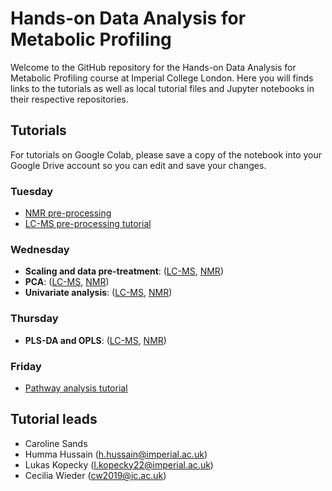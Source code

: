 # Hands-on Data Analysis for Metabolic Profiling

Welcome to the GitHub repository for the Hands-on Data Analysis for Metabolic Profiling course at Imperial College London. Here you will finds links to the tutorials as well as local tutorial files and Jupyter notebooks in their respective repositories.

## Tutorials
For tutorials on Google Colab, please save a copy of the notebook into your Google Drive account so you can edit and save your changes. 

### Tuesday
- [NMR pre-processing](https://colab.research.google.com/drive/1bs-Tk5qdstkogBmzzfnv0ZL2OpnzU2TY?usp=sharing)
- [LC-MS pre-processing tutorial](https://drive.google.com/file/d/1GDADWepBEoKBkEARlsyp6dhvNaqWu-ho/view?usp=sharing)

### Wednesday 
- **Scaling and data pre-treatment**: ([LC-MS](https://colab.research.google.com/drive/1NqvzB9-BTvy330cYg6asDefDJJspLk3z), [NMR](https://colab.research.google.com/drive/1YcBiYSBhdM6cNlEc59Kjl4weVp4wr6wq#scrollTo=HDMYzoF_PeJG))
- **PCA**: ([LC-MS](https://colab.research.google.com/drive/1SJWei26FEknZ5SK9S-QXMkt3_rj-Pief), [NMR](https://colab.research.google.com/drive/1b5VfXCL9P-ym9LegtQnufqNeT0VfDZz5?usp=sharing))
- **Univariate analysis**: ([LC-MS](https://colab.research.google.com/drive/1T9Zui2utrEQyocNnX_JkielWSZgKoFpd?usp=sharing), [NMR](https://colab.research.google.com/drive/14bHnBoL3lLtAFICqC8BhLNMY_VZtTxT_?usp=sharing))
  
### Thursday 
- **PLS-DA and OPLS**: ([LC-MS](https://colab.research.google.com/drive/15SDmiZsnsIdDXR7yJW9Jp70PGMp_iGie), [NMR](https://colab.research.google.com/drive/1VgLWRLwHGKLyygbZ-9IXuPwiSJelwZqD))


### Friday 
- [Pathway analysis tutorial](https://colab.research.google.com/drive/1_qSFErFOKvDi-jrZC7ccCnkzjaY-j3yY?usp=drive_link)


## Tutorial leads
- Caroline Sands
- Humma Hussain (h.hussain@imperial.ac.uk)
- Lukas Kopecky ([l.kopecky22@imperial.ac.uk](mailto:l.kopecky22@imperial.ac.uk?subject=[GitHub]%20IPTC%20Data%20Analysis%20Course))
- Cecilia Wieder (cw2019@ic.ac.uk)
